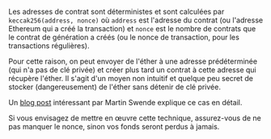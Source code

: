 Les adresses de contrat sont déterministes et sont calculées par `keccak256(address, nonce)` où `address` est l'adresse du contrat (ou l'adresse Ethereum qui a créé la transaction) et `nonce` est le nombre de contrats que le contrat de génération a créés (ou le nonce de transaction, pour les transactions régulières).  

Pour cette raison, on peut envoyer de l'éther à une adresse prédéterminée (qui n'a pas de clé privée) et créer plus tard un contrat à cette adresse qui récupère l'éther. Il s'agit d'un moyen non intuitif et quelque peu secret de stocker (dangereusement) de l'éther sans détenir de clé privée.

Un [blog post](https://swende.se/blog/Ethereum_quirks_and_vulns.html) intéressant par Martin Swende explique ce cas en détail. 

Si vous envisagez de mettre en œuvre cette technique, assurez-vous de ne pas manquer le nonce, sinon vos fonds seront perdus à jamais.


